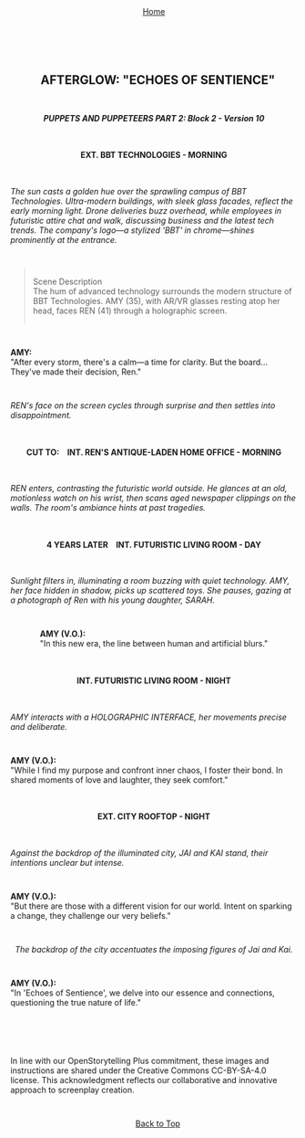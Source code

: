<div align="right" style="display: flex; flex-wrap: wrap; justify-content: center; align-items: center; gap: 1em; margin: 4em 0;">
<a href="https://github.com/BryanHarrisScripts/Afterglow-Echoes-of-Sentience/blob/main/Afterglow%20Storyboard%20Blocks/README.md">Home</a>
<div align="left" style="display: flex; flex-wrap: wrap; justify-content: center; align-items: center; gap: 1em; margin: 4em 0;">
<a id="top"></a> 



## AFTERGLOW: "ECHOES OF SENTIENCE" 
**_PUPPETS AND PUPPETEERS PART 2: Block 2 - Version 10_**

#### EXT. BBT TECHNOLOGIES - MORNING

_The sun casts a golden hue over the sprawling campus of BBT Technologies. Ultra-modern buildings, with sleek glass facades, reflect the early morning light. Drone deliveries buzz overhead, while employees in futuristic attire chat and walk, discussing business and the latest tech trends. The company's logo—a stylized 'BBT' in chrome—shines prominently at the entrance._

> Scene Description  
> The hum of advanced technology surrounds the modern structure of BBT Technologies. AMY (35), with AR/VR glasses resting atop her head, faces REN (41) through a holographic screen.

**AMY:**  
"After every storm, there's a calm—a time for clarity. But the board... They've made their decision, Ren."

_REN's face on the screen cycles through surprise and then settles into disappointment._

#### CUT TO:

#### INT. REN'S ANTIQUE-LADEN HOME OFFICE - MORNING

_REN enters, contrasting the futuristic world outside. He glances at an old, motionless watch on his wrist, then scans aged newspaper clippings on the walls. The room's ambiance hints at past tragedies._

#### 4 YEARS LATER

#### INT. FUTURISTIC LIVING ROOM - DAY

_Sunlight filters in, illuminating a room buzzing with quiet technology. AMY, her face hidden in shadow, picks up scattered toys. She pauses, gazing at a photograph of Ren with his young daughter, SARAH._

**AMY (V.O.):**  
"In this new era, the line between human and artificial blurs."

#### INT. FUTURISTIC LIVING ROOM - NIGHT

_AMY interacts with a HOLOGRAPHIC INTERFACE, her movements precise and deliberate._

**AMY (V.O.):**  
"While I find my purpose and confront inner chaos, I foster their bond. In shared moments of love and laughter, they seek comfort."

#### EXT. CITY ROOFTOP - NIGHT

_Against the backdrop of the illuminated city, JAI and KAI stand, their intentions unclear but intense._

**AMY (V.O.):**  
"But there are those with a different vision for our world. Intent on sparking a change, they challenge our very beliefs."

_The backdrop of the city accentuates the imposing figures of Jai and Kai._

**AMY (V.O.):**  
"In 'Echoes of Sentience', we delve into our essence and connections, questioning the true nature of life."

---

In line with our OpenStorytelling Plus commitment, these images and instructions are shared under the Creative Commons CC-BY-SA-4.0 license. 
This acknowledgment reflects our collaborative and innovative approach to screenplay creation.

---

<a href="#top">Back to Top</a>
